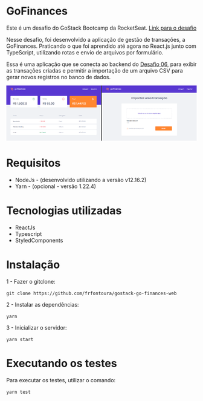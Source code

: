 # GoFinances

Este é um desafio do GoStack Bootcamp da RocketSeat. [Link para o desafio](https://github.com/Rocketseat/bootcamp-gostack-desafios/tree/master/desafio-fundamentos-reactjs)

Nesse desafio, foi desenvolvido a aplicação de gestão de transações, a GoFinances. Praticando o que foi aprendido até agora no React.js junto com TypeScript, utilizando rotas e envio de arquivos por formulário.

Essa é uma aplicação que se conecta ao backend do [Desafio 06](https://github.com/frfontoura/gostack-desafio06-typeorm-multer), para exibir as transações criadas e permitir a importação de um arquivo CSV para gerar novos registros no banco de dados.

![GoFinances](resources/gofinances.png)

# Requisitos

* NodeJs - (desenvolvido utilizando a versão v12.16.2)
* Yarn - (opcional - versão 1.22.4)

# Tecnologias utilizadas

* ReactJs
* Typescript
* StyledComponents

# Instalação

1 - Fazer o gitclone:

```
git clone https://github.com/frfontoura/gostack-go-finances-web
```

2 - Instalar as dependências:
```
yarn
```

3 - Inicializar o servidor:
```
yarn start
```

# Executando os testes

Para executar os testes, utilizar o comando:
```
yarn test
```

